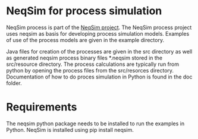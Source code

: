 # NeqSim for process simulation
NeqSim process is part of the [NeqSim project](https://equinor.github.io/neqsimhome/). 
The NeqSim process project uses neqsim as basis for developing process simulation models. Examples of use of the process models are given in the example directory.

Java files for creation of the processes are given in the src directory as well as generated neqsim process binary files *.neqsim stored in the src/resource directory.
The process calculations are typically run from python by opening the process files from the src/resorces directory. Documentation of how to do proces simulation in Python is found in the doc folder.

# Requirements
The neqsim python package needs to be installed to run the examples in Python. NeqSim is installed using pip install neqsim.
